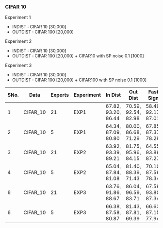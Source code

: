 ### CIFAR 10

Experiment 1
- INDIST : CIFAR 10 [30,000]
- OUTDIST : CIFAR 100 [20,000]

Experiment 2
- INDIST : CIFAR 10 [30,000]
- OUTDIST : CIFAR 100 [20,000] + CIFAR10 with SP noise 0.1 [1000]

Experiment 3
- INDIST : CIFAR 10 [30,000]
- OUTDIST : CIFAR 100 [20,000] + CIFAR100 with SP noise 0.1 [1000]


SNo.| Data | Experts | Experiment | In Dist | Out Dist | Fast Sign | LBFGS | Deep Fool | Unsup |  Test FS | Test Usup |Log |
--- | --- | --- | --- | --- | --- | --- | --- | --- | --- | --- | --- | --- | 
1 | CIFAR_10 | 21 | EXP1 | 67.82, 93.20, 86.44| 70.59, 92.54, 82.98 | 58.49, 92.17, 87.01| 33.56, 88.38, 89.75 | 46.40, 89.99, 86.79 | 76.66, 93.84, 83.02| 57.96, 92.19, 86.83| 75.51, 94.40, 83.43 | [exp1_cifar10_21](https://github.com/krishnakalyan3/Scripts/blob/master/adversarial/log/exp1_cifar_21.txt)
2 | CIFAR_10 | 5 | EXP1 | 64.34, 87.09, 80.80 | 80.00, 86.68, 71.29 | 67.85, 87.37, 78.29 | 47.23, 83.87, 80.99 | 61.62, 85.23, 77.86 | 86.83, 89.45, 71.22 | 68.04, 87.70, 78.17 | 86.71, 89.78, 70.85 |  [exp1_cifar10_5](https://github.com/krishnakalyan3/Scripts/blob/master/adversarial/log/exp1_cifar_5.txt)
3 | CIFAR_10 | 21 | EXP2 | 63.92, 93.39, 89.21| 81.75, 95.96, 84.15| 64.55, 93.86, 87.27| 40.07, 90.00, 90.69| 52.79, 91.79, 87.20| 81.00, 95.65, 85.56 | 64.65, 94.01, 87.77| 80.95, 95.83, 85.38| [exp2_cifar10_21*](https://github.com/krishnakalyan3/Display/blob/master/log/exp2_cifar10_21_v2.txt)
4 | CIFAR_10 | 5 | EXP2 | 65.04, 87.84, 81.08| 81.40, 88.39, 71.43| 70.10, 87.56, 78.34| 47.10, 83.68, 81.27| 63.73, 85.63, 77.31| 88.70, 89.50, 69.93 | 70.29, 88.04, 78.22| 89.08, 89.55, 70.13| [exp2_cifar10_5*](https://github.com/krishnakalyan3/Display/blob/master/log/exp2_cifar10_5_v2.txt)
6 | CIFAR_10 | 21 | EXP3 | 63.76, 91.86, 88.67 | 86.04, 96.59, 83.71| 67.59, 93.80, 87.34| 41.75, 89.44, 89.36| 56.49, 91.43, 85.87 | 83.20, 95.99, 85.37 | 67.19, 94.10, 87.33 | 82.85, 96.04, 85.14| [exp3_cifar10_90_epoch*](https://github.com/krishnakalyan3/Display/blob/master/log/exp3_cifar_21_v2.txt)
6 | CIFAR_10 | 5 | EXP3 | 66.38, 87.58, 80.87 | 81.43, 87.81, 69.39| 66.63, 87.15, 77.94| 44.28, 83.86, 81.42| 59.45, 85.30, 77.30 | 86.10, 88.49, 70.19 | 66.47, 87.67, 77.70 | 86.16, 88.77, 69.51| [exp3_cifar10_5](https://github.com/krishnakalyan3/Display/blob/master/log/exp3_cifar10_5_v2.txt)
